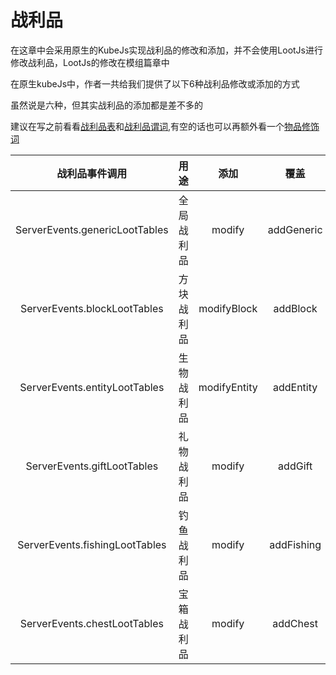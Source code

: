 # 战利品
在这章中会采用原生的KubeJs实现战利品的修改和添加，并不会使用LootJs进行修改战利品，LootJs的修改在模组篇章中

在原生kubeJs中，作者一共给我们提供了以下6种战利品修改或添加的方式

虽然说是六种，但其实战利品的添加都是差不多的

建议在写之前看看[战利品表](https://zh.minecraft.wiki/w/%E6%88%98%E5%88%A9%E5%93%81%E8%A1%A8?variant=zh-cn)和[战利品谓词](https://zh.minecraft.wiki/w/%E6%88%98%E5%88%A9%E5%93%81%E8%A1%A8?variant=zh-cn),有空的话也可以再额外看一个[物品修饰词](https://zh.minecraft.wiki/w/%E7%89%A9%E5%93%81%E4%BF%AE%E9%A5%B0%E5%99%A8)

|   战利品事件调用                |     用途   |   添加  |  覆盖 |  用法 |
| :----------------------------: | :-------: | :----------: | :--------: | :-----------------------------------: |
| ServerEvents.genericLootTables | 全局战利品 | modify       | addGeneric | [全局战利品](./GlobalLootTable)   |
| ServerEvents.blockLootTables   | 方块战利品 | modifyBlock  | addBlock   | [方块战利品](./BlockLootTable)    |
| ServerEvents.entityLootTables  | 生物战利品 | modifyEntity | addEntity  | [生物战利品](./EntityLootTable)     |
| ServerEvents.giftLootTables    | 礼物战利品 | modify       | addGift    | [礼物战利品](./GiftLootTable)     |
| ServerEvents.fishingLootTables | 钓鱼战利品 | modify       | addFishing | [钓鱼战利品](./FishingLootTable)   |
| ServerEvents.chestLootTables   | 宝箱战利品 | modify       | addChest   | [宝箱战利品](./ChestLootTable) |

